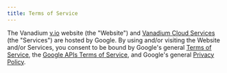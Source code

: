 ```yaml
---
title: Terms of Service
---
```


The Vanadium [v.io] website (the "Website") and [Vanadium Cloud Services] (the
"Services") are hosted by Google. By using and/or visiting the Website and/or
Services, you consent to be bound by Google's general [Terms of Service], the
[Google APIs Terms of Service], and Google's general [Privacy Policy].

[v.io]: https://v.io
[Vanadium Cloud Services]: /2016/tools/services.html
[Terms of Service]: https://www.google.com/intl/en/policies/terms/
[Google APIs Terms of Service]: https://developers.google.com/terms/
[Privacy Policy]: https://www.google.com/intl/en/policies/privacy/
